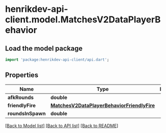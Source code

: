 # henrikdev-api-client.model.MatchesV2DataPlayerBehavior

## Load the model package
```dart
import 'package:henrikdev-api-client/api.dart';
```

## Properties
Name | Type | Description | Notes
------------ | ------------- | ------------- | -------------
**afkRounds** | **double** |  | 
**friendlyFire** | [**MatchesV2DataPlayerBehaviorFriendlyFire**](MatchesV2DataPlayerBehaviorFriendlyFire.md) |  | 
**roundsInSpawn** | **double** |  | [optional] 

[[Back to Model list]](../README.md#documentation-for-models) [[Back to API list]](../README.md#documentation-for-api-endpoints) [[Back to README]](../README.md)


